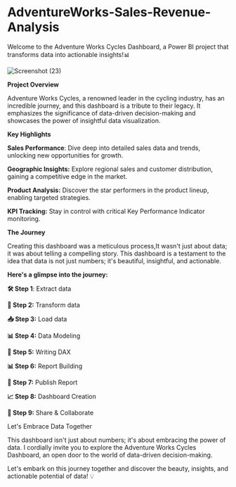 # AdventureWorks-Sales-Revenue-Analysis
Welcome to the Adventure Works Cycles Dashboard, a Power BI project that transforms data into actionable insights!📊

![Screenshot (23)](https://github.com/vikashkr09/AdventureWorks-Sales-Revenue-Analysis/assets/121419780/15aebbf6-dab2-41cf-a7ff-a91dc518ec2c)

**Project Overview**

Adventure Works Cycles, a renowned leader in the cycling industry, has an incredible journey, and this dashboard is a tribute to their legacy. It emphasizes the significance of data-driven decision-making and showcases the power of insightful data visualization.

**Key Highlights**

**Sales Performance**: Dive deep into detailed sales data and trends, unlocking new opportunities for growth.

**Geographic Insights:** Explore regional sales and customer distribution, gaining a competitive edge in the market.

**Product Analysis:** Discover the star performers in the product lineup, enabling targeted strategies.

**KPI Tracking:** Stay in control with critical Key Performance Indicator monitoring.

**The Journey**

Creating this dashboard was a meticulous process,It wasn't just about data; it was about telling a compelling story. This dashboard is a testament to the idea that data is not just numbers; it's beautiful, insightful, and actionable.

**Here's a glimpse into the journey:**

**🛠️ Step 1**: Extract data

**🔄 Step 2:** Transform data

**📥 Step 3:** Load data

**📊 Step 4:** Data Modeling

**📝 Step 5:** Writing DAX

**📊 Step 6:** Report Building

**🚀 Step 7:** Publish Report

**📈 Step 8:** Dashboard Creation

**🤝 Step 9:** Share & Collaborate

Let's Embrace Data Together

This dashboard isn't just about numbers; it's about embracing the power of data. I cordially invite you to explore the Adventure Works Cycles Dashboard, an open door to the world of data-driven decision-making.

Let's embark on this journey together and discover the beauty, insights, and actionable potential of data! 💡
